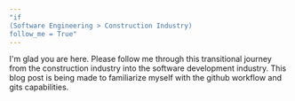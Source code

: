 ```yaml
---
"if
(Software Engineering > Construction Industry)
follow_me = True"
---
```


I'm glad you are here. Please follow me through this transitional journey from the construction industry into the software development industry. This blog post is being made to familiarize myself with the github workflow and gits capabilities.
